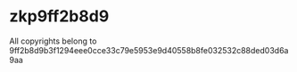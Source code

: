 # zkp9ff2b8d9
All copyrights belong to 9ff2b8d9b3f1294eee0cce33c79e5953e9d40558b8fe032532c88ded03d6a9aa
